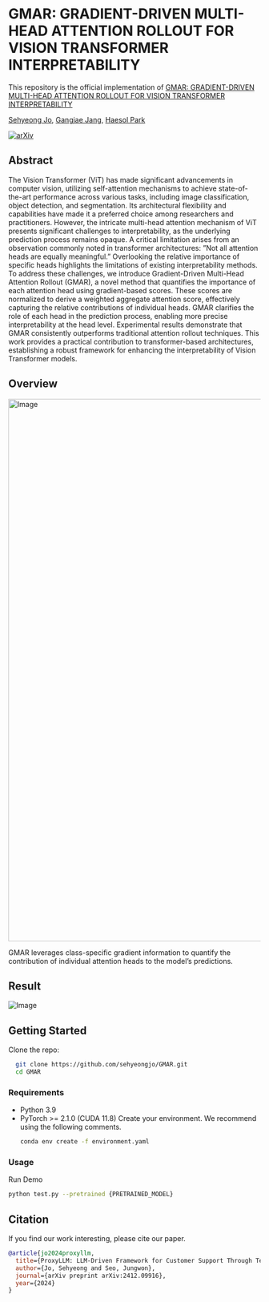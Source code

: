 # GMAR: GRADIENT-DRIVEN MULTI-HEAD ATTENTION ROLLOUT FOR VISION TRANSFORMER INTERPRETABILITY

This repository is the official implementation of [GMAR: GRADIENT-DRIVEN MULTI-HEAD ATTENTION ROLLOUT FOR VISION TRANSFORMER INTERPRETABILITY](https://github.com/sehyeongjo/GMAR)

[Sehyeong Jo](https://sehyeongjo.github.io/), [Gangjae Jang](https://github.com/sehyeongjo/GMAR), [Haesol Park](https://scholar.google.com/citations?user=UG-9gMYAAAAJ&hl=en)

[![arXiv](https://img.shields.io/badge/arXiv-2311.18608-b31b1b.svg)](https://arxiv.org/abs/2406.08070)

## Abstract

The Vision Transformer (ViT) has made significant advancements in computer vision, utilizing self-attention mechanisms to achieve state-of-the-art performance across various tasks, including image classification, object detection, and segmentation. Its architectural flexibility and capabilities have made it a preferred choice among researchers and practitioners. However, the intricate multi-head attention mechanism of ViT presents significant challenges to interpretability, as the underlying prediction process remains opaque. A critical limitation arises from an observation commonly noted in transformer architectures: ”Not all attention heads are equally meaningful.” Overlooking the relative importance of specific heads highlights the limitations of existing interpretability methods. To address these challenges, we introduce Gradient-Driven Multi-Head Attention Rollout (GMAR), a novel method that quantifies the importance of each attention head using gradient-based scores. These scores are normalized to derive a weighted aggregate attention score, effectively capturing the relative contributions of individual heads. GMAR clarifies the role of each head in the prediction process, enabling more precise interpretability at the head level. Experimental results demonstrate that GMAR consistently outperforms traditional attention rollout techniques. This work provides a practical contribution to transformer-based architectures, establishing a robust framework for enhancing the interpretability of Vision Transformer models.

## Overview

<img width="1083" alt="Image" src="https://github.com/user-attachments/assets/1b027c9c-4639-4759-8a50-86b13f94dc44" />

<br>

GMAR leverages class-specific gradient information to quantify the contribution of individual attention heads to the model’s predictions.

## Result

![Image](https://github.com/user-attachments/assets/94f758b7-3108-40ab-90b6-2c7306bc44fc)

## Getting Started

Clone the repo:

```bash
  git clone https://github.com/sehyeongjo/GMAR.git
  cd GMAR
```

### Requirements

- Python 3.9
- PyTorch >= 2.1.0 (CUDA 11.8)
  Create your environment. We recommend using the following comments.
  ```bash
  conda env create -f environment.yaml
  ```

### Usage

Run Demo

```bash
python test.py --pretrained {PRETRAINED_MODEL}
```

## Citation

If you find our work interesting, please cite our paper.

```bibtex
@article{jo2024proxyllm,
  title={ProxyLLM: LLM-Driven Framework for Customer Support Through Text-Style Transfer},
  author={Jo, Sehyeong and Seo, Jungwon},
  journal={arXiv preprint arXiv:2412.09916},
  year={2024}
}
```
